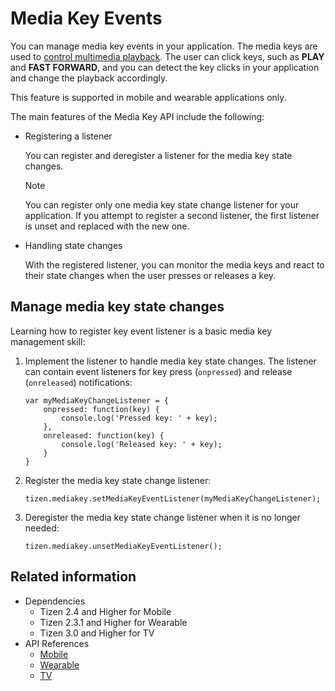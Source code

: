 # Media Key Events

You can manage media key events in your application. The media keys are used to [control multimedia playback](#managing-media-key-state-changes). The user can click keys, such as **PLAY** and **FAST FORWARD**, and you can detect the key clicks in your application and change the playback accordingly.

This feature is supported in mobile and wearable applications only.

The main features of the Media Key API include the following:

- Registering a listener

  You can register and deregister a listener for the media key state changes.

  > [!NOTE]
  > You can register only one media key state change listener for your application. If you attempt to register a second listener, the first listener is unset and replaced with the new one.

- Handling state changes

  With the registered listener, you can monitor the media keys and react to their state changes when the user presses or releases a key.

## Manage media key state changes

Learning how to register key event listener is a basic media key management skill:

1. Implement the listener to handle media key state changes. The listener can contain event listeners for key press (`onpressed`) and release (`onreleased`) notifications:

   ```
   var myMediaKeyChangeListener = {
       onpressed: function(key) {
           console.log('Pressed key: ' + key);
       },
       onreleased: function(key) {
           console.log('Released key: ' + key);
       }
   }
   ```

2. Register the media key state change listener:

   ```
   tizen.mediakey.setMediaKeyEventListener(myMediaKeyChangeListener);
   ```

3. Deregister the media key state change listener when it is no longer needed:

   ```
   tizen.mediakey.unsetMediaKeyEventListener();
   ```

## Related information
* Dependencies
  - Tizen 2.4 and Higher for Mobile
  - Tizen 2.3.1 and Higher for Wearable
  - Tizen 3.0 and Higher for TV
* API References
  - [Mobile](../../api/latest/device_api/mobile/tizen/mediakey.html)
  - [Wearable](../../api/latest/device_api/wearable/tizen/mediakey.html)
  - [TV](../../api/latest/device_api/tv/tizen/mediakey.html)